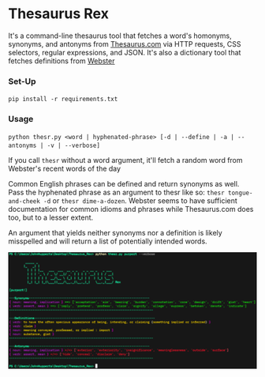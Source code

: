 # Thesaurus Rex
It's a command-line thesaurus tool that fetches a word's homonyms, synonyms, and antonyms from [Thesaurus.com](https://www.thesaurus.com/) via HTTP requests, CSS selectors, regular expressions, and JSON. It's also a dictionary tool that fetches definitions from [Webster](https://www.merriam-webster.com/)

### Set-Up

`pip install -r requirements.txt`

### Usage

`python thesr.py <word | hyphenated-phrase> [-d | --define | -a | --antonyms | -v | --verbose]`

If you call `thesr` without a word argument, it'll fetch a random word from Webster's recent words of the day

Common English phrases can be defined and return synonyms as well. Pass the hyphenated phrase as an argument to thesr like so: `thesr tongue-and-cheek -d` or `thesr dime-a-dozen`. Webster seems to have sufficient documentation for common idioms and phrases while Thesaurus.com does too, but to a lesser extent. 

An argument that yields neither synonyms nor a definition is likely misspelled and will return a list of potentially intended words.

![](./image.png)
